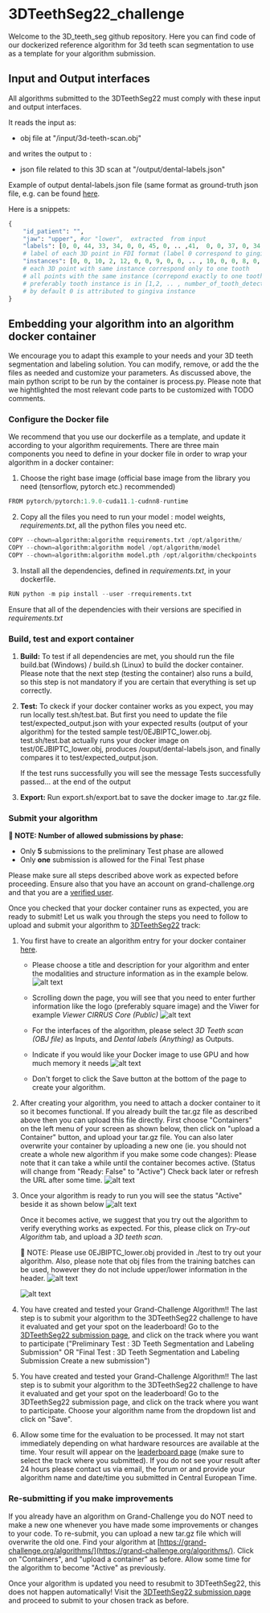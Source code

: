 # 3DTeethSeg22_challenge
Welcome to the 3D_teeth_seg github repository. Here you can find code of our dockerized reference algorithm 
for 3d teeth scan segmentation to use as a template for your algorithm submission.



## Input and Output interfaces
All algorithms submitted to the 3DTeethSeg22 must comply with these input and output interfaces. 

It reads the input as: 
* obj file at "/input/3d-teeth-scan.obj"

and writes the output to :
* json file related to this 3D scan at "/output/dental-labels.json"

Example of output dental-labels.json file (same format as ground-truth json file, e.g. can be found [here](test/0EJBIPTC_lower.json).

Here is a snippets:
```python
{
    "id_patient": "", 
    "jaw": "upper", #or "lower",  extracted  from input
    "labels": [0, 0, 44, 33, 34, 0, 0, 45, 0, .. ,41,  0, 0, 37, 0, 34, 45, 0, 31, 36], 
    # label of each 3D point in FDI format (label 0 correspond to gingiva)
    "instances": [0, 0, 10, 2, 12, 0, 0, 9, 0, 0, .. , 10, 0, 0, 8, 0, 0, 9, 0, 1, 8, 13],
    # each 3D point with same instance correspond only to one tooth
    # all points with the same instance (correpond exactly to one tooth) should have the same label 
    # preferably tooth instance is in [1,2, .. , number_of_tooth_detected] 
    # by default 0 is attributed to gingiva instance
}
```

## Embedding your algorithm into an algorithm docker container

We encourage you to adapt this example to your needs and your 3D teeth segmentation and 
labeling solution. You can modify, remove, or add the the files as needed and
customize your parameters. As discussed above, the main python script to be run by the container is process.py. Please note that we hightlighted the most relevant code parts to be customized with TODO comments.

### Configure the Docker file

We recommend that you use our dockerfile <!-- link to the dockerfile script --> as a template, and update it according to your algorithm 
requirements. There are three main components you need to define in your docker file in order to wrap 
your algorithm in a docker container:

1. Choose the right base image (official base image from the library you need (tensorflow, pytorch etc.) recommended)
```python
FROM pytorch/pytorch:1.9.0-cuda11.1-cudnn8-runtime
```

2. Copy all the files you need to run your model : model weights, *requirements.txt*, all the python files you need etc.

```python
COPY --chown=algorithm:algorithm requirements.txt /opt/algorithm/
COPY --chown=algorithm:algorithm model /opt/algorithm/model
COPY --chown=algorithm:algorithm model.pth /opt/algorithm/checkpoints
```

3. Install all the dependencies, defined in *requirements.txt*, in your dockerfile.
```python
RUN python -m pip install --user -rrequirements.txt
```
Ensure that all of the dependencies with their versions are specified in *requirements.txt*

### Build, test and export container 

1. **Build:** To test if all dependencies are met, you should run the file build.bat (Windows) / build.sh (Linux) to build the docker container. Please note that the next step (testing the container) 
also runs a build, so this step is not mandatory if you are certain 
that everything is set up correctly.

2. **Test:** To ckeck if your docker container works as you expect, you may run locally test.sh/test.bat. But first you need to update the file test/expected_output.json with your expected results (output of your algorithm) for the tested sample test/0EJBIPTC_lower.obj. test.sh/test.bat actually runs your docker image on test/0EJBIPTC_lower.obj, produces /ouput/dental-labels.json, and finally compares it to test/expected_output.json.

    If the test runs successfully you will see the message Tests successfully passed... at the end of the output

3. **Export:** Run export.sh/export.bat to save the docker image to .tar.gz file.

### Submit your algorithm 

**📌 NOTE: Number of allowed submissions by phase:**
- Only **5** submissions to the preliminary Test phase are allowed
- Only **one** submission is allowed for the Final Test phase 

Please make sure all steps described above work as expected before proceeding.
Ensure also that you have an account on grand-challenge.org and that you are a [verified user](https://grand-challenge.org/documentation/account-verification/).
 
Once you checked that your docker container runs as expected, you are ready to submit! Let us walk you through the steps 
you need to follow to upload and submit your algorithm to [3DTeethSeg22](https://3dteethseg.grand-challenge.org/) track:

1. You first have to create an algorithm entry for your docker container [here](https://grand-challenge.org/algorithms/create/).
   * Please choose a title and description for your algorithm and enter the modalities and structure information as in the example below.
   ![alt text](misc/create_algorithm.png)
   * Scrolling down the page, you will see that you need to enter further information like the logo (preferably square image) and the Viwer for example *Viewer CIRRUS Core (Public)*
   ![alt text](misc/logo_algorithm.png)
   * For the interfaces of the algorithm, please select *3D Teeth scan (OBJ file)* as Inputs, and *Dental labels (Anything)* as Outputs.
   * Indicate if you would like your Docker image to use GPU and how much memory it needs 
   ![alt text](misc/input_output_algorithm.png)
   

   * Don't forget to click the Save button at the bottom of the page to create your algorithm.

2. After creating your algorithm, you need to attach a docker container to it so it becomes functional. If you already built the tar.gz file as described above then you can upload this file directly. First choose "Containers" on the left menu of your screen as shown below, then click on "upload a Container" button, and upload your tar.gz file. You can also later overwrite your container by uploading a new one (ie. you should not create a whole new algorithm if you make some code changes):
    Please note that it can take a while until the container becomes active. (Status will change from "Ready: False" to "Active")  Check back later or refresh the URL after some time.
    ![alt text](misc/upload_container_algorithm.png)
    

      
3. Once your algorithm is ready to run you will see the status "Active" beside it as shown below
    ![alt text](misc/containers_algorithm.png)

    Once it becomes active, we suggest that you try out the algorithm to verify everything works as expected.
    For this, please click on *Try-out Algorithm* tab, and upload a *3D teeth scan*.
    
    📌 NOTE: Please use 0EJBIPTC_lower.obj provided in ./test to try out your algorithm. Also, please note that obj files from the training batches can be used, 
    however they do not include upper/lower information in the header.
    ![alt text](misc/add_jaw_to_scan.png)
 
    ![alt text](misc/try_out_algorithm.png)
    



4. You have created and tested your Grand-Challenge Algorithm!!  The last step is to submit your algorithm to the 3DTeethSeg22 challenge to have it evaluated and get your spot on the leaderboard!
   Go to the [3DTeethSeg22 submission page](https://3dteethseg.grand-challenge.org/evaluation/challenge/submissions/create/), and click on the track where you want to participate
   ("Preliminary Test : 3D Teeth Segmentation and Labeling Submission" OR "Final Test : 3D Teeth Segmentation and Labeling Submission
Create a new submission")

5. You have created and tested your Grand-Challenge Algorithm!! The last step is to submit your algorithm to the 3DTeethSeg22 challenge to have it evaluated and get your spot on the leaderboard! Go to the 3DTeethSeg22 submission page, and click on the track where you want to participate.
Choose your algorithm name from the dropdown list and click on "Save".
6. Allow some time for the evaluation to be processed.  It may not start immediately depending on what hardware resources are available at the time. 
   Your result will appear on the [leaderboard page](https://3dteethseg.grand-challenge.org/evaluation/challenge/leaderboard/) (make sure to select the track where you submitted).
   If you do not see your result after 24 hours please contact us via email, the forum or  and provide your algorithm name and date/time you submitted in Central European Time.
   

### Re-submitting if you make improvements
If you already have an algorithm on Grand-Challenge you do NOT need to make a new one whenever you have made some improvements or changes to your code. 
To re-submit, you can upload a new tar.gz file which will overwrite the old one.  Find your algorithm at [https://grand-challenge.org/algorithms/](https://grand-challenge.org/algorithms/).  Click on "Containers", and "upload a container" as before.  Allow some time for the algorithm to become "Active" as previously. 


Once your algorithm is updated you need to resubmit to 3DTeethSeg22, this does not happen automatically!  Visit the [3DTeethSeg22 submission page](https://3dteethseg.grand-challenge.org/evaluation/challenge/submissions/create/) and proceed to submit to your chosen track as before. 



